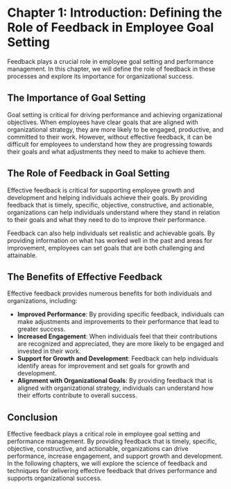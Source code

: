 Chapter 1: Introduction: Defining the Role of Feedback in Employee Goal Setting
===============================================================================

Feedback plays a crucial role in employee goal setting and performance management. In this chapter, we will define the role of feedback in these processes and explore its importance for organizational success.

The Importance of Goal Setting
------------------------------

Goal setting is critical for driving performance and achieving organizational objectives. When employees have clear goals that are aligned with organizational strategy, they are more likely to be engaged, productive, and committed to their work. However, without effective feedback, it can be difficult for employees to understand how they are progressing towards their goals and what adjustments they need to make to achieve them.

The Role of Feedback in Goal Setting
------------------------------------

Effective feedback is critical for supporting employee growth and development and helping individuals achieve their goals. By providing feedback that is timely, specific, objective, constructive, and actionable, organizations can help individuals understand where they stand in relation to their goals and what they need to do to improve their performance.

Feedback can also help individuals set realistic and achievable goals. By providing information on what has worked well in the past and areas for improvement, employees can set goals that are both challenging and attainable.

The Benefits of Effective Feedback
----------------------------------

Effective feedback provides numerous benefits for both individuals and organizations, including:

* **Improved Performance**: By providing specific feedback, individuals can make adjustments and improvements to their performance that lead to greater success.
* **Increased Engagement**: When individuals feel that their contributions are recognized and appreciated, they are more likely to be engaged and invested in their work.
* **Support for Growth and Development**: Feedback can help individuals identify areas for improvement and set goals for growth and development.
* **Alignment with Organizational Goals**: By providing feedback that is aligned with organizational strategy, individuals can understand how their efforts contribute to overall success.

Conclusion
----------

Effective feedback plays a critical role in employee goal setting and performance management. By providing feedback that is timely, specific, objective, constructive, and actionable, organizations can drive performance, increase engagement, and support growth and development. In the following chapters, we will explore the science of feedback and techniques for delivering effective feedback that drives performance and supports organizational success.
